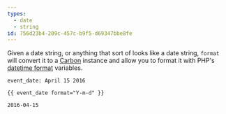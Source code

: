 ```yaml
---
types:
  - date
  - string
id: 756d23b4-209c-457c-b9f5-d69347bbe8fe
---
```

Given a date string, or anything that sort of looks like a date string, `format` will convert it to a [Carbon][carbon] instance and allow you to format it with PHP's [datetime format][datetime] variables.

```.language-yaml
event_date: April 15 2016
```

```
{{ event_date format="Y-m-d" }}
```

```.language-output
2016-04-15
```

[carbon]: http://carbon.nesbot.com
[datetime]: http://php.net/manual/en/function.date.php

